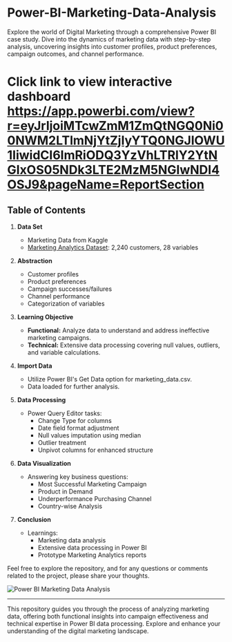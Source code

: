 # Power-BI-Marketing-Data-Analysis
Explore the world of Digital Marketing through a comprehensive Power BI case study. Dive into the dynamics of marketing data with step-by-step analysis, uncovering insights into customer profiles, product preferences, campaign outcomes, and channel performance.
# Click link to view interactive dashboard https://app.powerbi.com/view?r=eyJrIjoiMTcwZmM1ZmQtNGQ0Ni00NWM2LTlmNjYtZjIyYTQ0NGJlOWU1IiwidCI6ImRiODQ3YzVhLTRlY2YtNGIxOS05NDk3LTE2MzM5NGIwNDI4OSJ9&pageName=ReportSection

## Table of Contents

1. **Data Set**
   - Marketing Data from Kaggle
   - [Marketing Analytics Dataset](www.kaggle.com): 2,240 customers, 28 variables

2. **Abstraction**
   - Customer profiles
   - Product preferences
   - Campaign successes/failures
   - Channel performance
   - Categorization of variables

3. **Learning Objective**
   - **Functional:** Analyze data to understand and address ineffective marketing campaigns.
   - **Technical:** Extensive data processing covering null values, outliers, and variable calculations.

4. **Import Data**
   - Utilize Power BI's Get Data option for marketing_data.csv.
   - Data loaded for further analysis.

5. **Data Processing**
   - Power Query Editor tasks:
     - Change Type for columns
     - Date field format adjustment
     - Null values imputation using median
     - Outlier treatment
     - Unpivot columns for enhanced structure

6. **Data Visualization**
   - Answering key business questions:
     - Most Successful Marketing Campaign
     - Product in Demand
     - Underperformance Purchasing Channel
     - Country-wise Analysis

7. **Conclusion**
   - Learnings:
     - Marketing data analysis
     - Extensive data processing in Power BI
     - Prototype Marketing Analytics reports

Feel free to explore the repository, and for any questions or comments related to the project, please share your thoughts.

![Power BI Marketing Data Analysis](link_to_an_image)

---

This repository guides you through the process of analyzing marketing data, offering both functional insights into campaign effectiveness and technical expertise in Power BI data processing. Explore and enhance your understanding of the digital marketing landscape.
